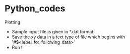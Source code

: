 # Python_codes
Plotting
* Sample input file is given in *.dat format
* Save the xy data in a text type of file which begins with '#$<lebel_for_following_data>'
* Run !
